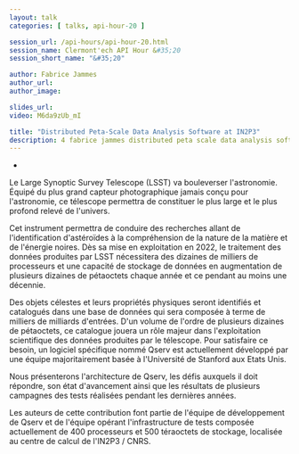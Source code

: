```yaml
---
layout: talk
categories: [ talks, api-hour-20 ]

session_url: /api-hours/api-hour-20.html
session_name: Clermont'ech API Hour &#35;20
session_short_name: "&#35;20"

author: Fabrice Jammes
author_url:
author_image:

slides_url:
video: M6da9zUb_mI

title: "Distributed Peta-Scale Data Analysis Software at IN2P3"
description: 4 fabrice jammes distributed peta scale data analysis software at in2p3
---
```

-

Le Large Synoptic Survey Telescope (LSST) va bouleverser l'astronomie. Équipé du
plus grand capteur photographique jamais conçu pour l'astronomie, ce télescope
permettra de constituer le plus large et le plus profond relevé de l'univers.

Cet instrument permettra de conduire des recherches allant de l'identification
d'astéroïdes à la compréhension de la nature de la matière et de l'énergie
noires. Dès sa mise en exploitation en 2022, le traitement des données produites
par LSST nécessitera des dizaines de milliers de processeurs et une capacité de
stockage de données en augmentation de plusieurs dizaines de pétaoctets chaque
année et ce pendant au moins une décennie.

Des objets célestes et leurs propriétés physiques seront identifiés et
catalogués dans une base de données qui sera composée à terme de milliers de
milliards d'entrées. D'un volume de l'ordre de plusieurs dizaines de pétaoctets,
ce catalogue jouera un rôle majeur dans l'exploitation scientifique des données
produites par le télescope. Pour satisfaire ce besoin, un logiciel spécifique
nommé Qserv est actuellement développé par une équipe majoritairement basée à
l'Université de Stanford aux Etats Unis.

Nous présenterons l'architecture de Qserv, les défis auxquels il doit répondre,
son état d'avancement ainsi que les résultats de plusieurs campagnes des tests
réalisées pendant les dernières années.

Les auteurs de cette contribution font partie de l'équipe de développement de
Qserv et de l'équipe opérant l'infrastructure de tests composée actuellement de
400 processeurs et 500 téraoctets de stockage, localisée au centre de calcul de
l'IN2P3 / CNRS.
